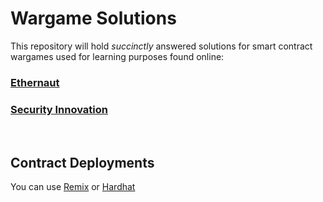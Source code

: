 # Wargame Solutions

This repository will hold *succinctly* answered solutions for smart contract wargames used for learning purposes found online:
### [Ethernaut](https://ethernaut.openzeppelin.com)
### [Security Innovation](https://blockchain-ctf.securityinnovation.com)


<br>

## Contract Deployments
You can use [Remix](https://remix.ethereum.org) or [Hardhat](https://github.com/NomicFoundation/hardhat)
